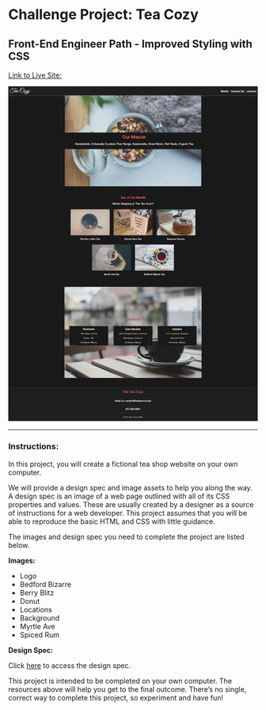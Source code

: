 # Challenge Project: Tea Cozy

## Front-End Engineer Path - Improved Styling with CSS

[Link to Live Site:](https://armand-sa.github.io/Tea-Cozy/)

![Screenshot of Project - Tea Cozy](./images/screencapture-website.jpg)

___

### Instructions:

In this project, you will create a fictional tea shop website on your own computer.

We will provide a design spec and image assets to help you along the way. A design spec is an image of a web page outlined with all of its CSS properties and values. These are usually created by a designer as a source of instructions for a web developer. This project assumes that you will be able to reproduce the basic HTML and CSS with little guidance.

The images and design spec you need to complete the project are listed below.

**Images:**

- Logo
- Bedford Bizarre
- Berry Blitz
- Donut
- Locations
- Background
- Myrtle Ave
- Spiced Rum

**Design Spec:**

Click [here](./images/spec.jpg) to access the design spec.

This project is intended to be completed on your own computer. The resources above will help you get to the final outcome. There’s no single, correct way to complete this project, so experiment and have fun!
